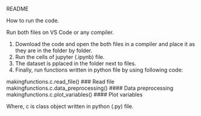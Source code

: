 README

How to run the code.

Run both files on VS Code or any compiler.

1) Download the code and open the both files in a compiler and place it as they are in the folder by folder.
2) Run the cells of jupyter (.ipynb) file.
3) The dataset is pplaced in the folder next to files.
4) Finally, run functions written in python file by using following code:

makingfunctions.c.read_file() ### Read file
makingfunctions.c.data_preprocessing() #### Data preprocessing
makingfunctions.c.plot_variables() #### Plot variables

Where, c is class object written in python (.py) file.
